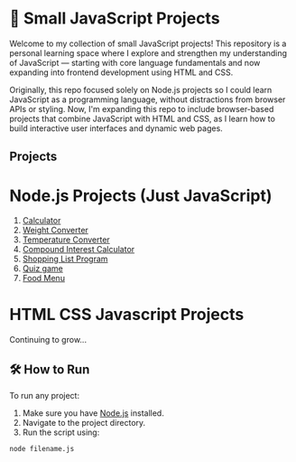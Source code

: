 # 📁 Small JavaScript Projects

Welcome to my collection of small JavaScript projects! This repository is a personal learning space where I explore and strengthen my understanding of JavaScript — starting with core language fundamentals and now expanding into frontend development using HTML and CSS.

Originally, this repo focused solely on Node.js projects so I could learn JavaScript as a programming language, without distractions from browser APIs or styling. Now, I'm expanding this repo to include browser-based projects that combine JavaScript with HTML and CSS, as I learn how to build interactive user interfaces and dynamic web pages.

## Projects
    
# Node.js Projects (Just JavaScript)
1. [Calculator](/calculator/main.js)
2. [Weight Converter](/weight-converter/main.js)
3. [Temperature Converter](/temp-converter/main.js)
4. [Compound Interest Calculator](/compound-interest/main.js)
5. [Shopping List Program](/shopping-list-program/main.js)
6. [Quiz game](/quiz-game/main.js)
7. [Food Menu](/food-menu/main.js)

# HTML CSS Javascript Projects



Continuing to grow...

## 🛠️ How to Run

To run any project:

1. Make sure you have [Node.js](https://nodejs.org/) installed.
2. Navigate to the project directory.
3. Run the script using:

```bash
node filename.js
```